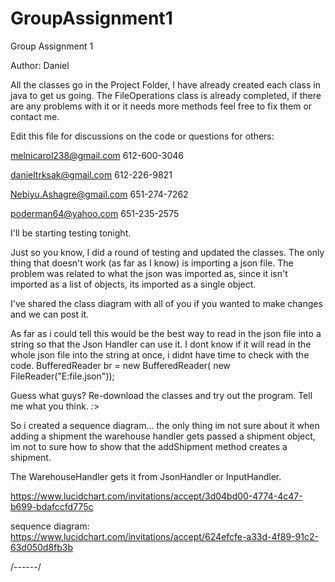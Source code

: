 # GroupAssignment1
Group Assignment 1

Author: Daniel

All the classes go in the Project Folder, I have already created each class in java to get us going.
The FileOperations class is already completed, if there are any problems with it or it needs more methods feel free to fix them or contact me.

Edit this file for discussions on the code or questions for others:

melnicarol238@gmail.com 612-600-3046

danieltrksak@gmail.com 612-226-9821

Nebiyu.Ashagre@gmail.com 651-274-7262

poderman64@yahoo.com 651-235-2575

I'll be starting testing tonight.

Just so you know, I did a round of testing and updated the classes. The only thing that doesn't work (as far as I know) is importing a json file. The problem was related to what the json was imported as, since it isn't imported as a list of objects, its imported as a single object.


I've shared the class diagram with all of you if you wanted to make changes and we can post it.


As far as i could tell this would be the best way to read in the json file into a string so that the Json Handler can use it. I dont know if it will read in the whole json file into the string at once, i didnt have time to check with the code. 
   BufferedReader br = new BufferedReader(
     new FileReader("E:file.json"));

Guess what guys? Re-download the classes and try out the program. Tell me what you think. :>

So i created a sequence diagram... the only thing im not sure about it when adding a shipment the warehouse handler gets passed a shipment object, im not to sure how to show that the addShipment method creates a shipment.

The WarehouseHandler gets it from JsonHandler or InputHandler.

https://www.lucidchart.com/invitations/accept/3d04bd00-4774-4c47-b699-bdafccfd775c

sequence diagram:
https://www.lucidchart.com/invitations/accept/624efcfe-a33d-4f89-91c2-63d050d8fb3b

/------/

